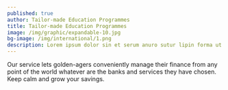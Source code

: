 ```yaml
---
published: true
author: Tailor-made Education Programmes
title: Tailor-made Education Programmes
image: /img/graphic/expandable-10.jpg
bg-image: /img/international/1.png
description: Lorem ipsum dolor sin et serum anuro sutur lipin forma ut
---
```


Our service lets golden-agers conveniently manage their finance from any point of the world whatever are the banks and services they have chosen. Keep calm and grow your savings.